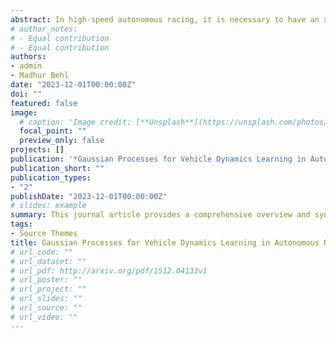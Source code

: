 ```yaml
---
abstract: In high-speed autonomous racing, it is necessary to have an accurateracecar vehicle dynamics model in order to push the vehicle closer toits limits. The choice of the dynamics model has to be made by balancing the computational demands in contrast to model complexity. Learning-based methods, such as Gaussian Processes (GP) based regression, have shown promise towards approximating the vehicle dynamics model. In particular, such methods use a simplified model structure that is easy to tune and then use GP to model the mismatch between the output of the simple model and observed system dynamics. However, current GP approaches often oversimplify the modeling process or apply strong assumptions, leading to unrealistic results that cannot translate to real-world settings. This paper presents a comprehensive GP based design for modeling the dynamics of an autonomous racing car on simulation data, a 1/10 scale autonomous racing car, and a full-scale autonomous Indy racing car. In the first part of this paper, we present a rigorous empirical analysis highlighting how the open-loop and closed-loop performance of GP models for autonomous racing is highly sensitiveto the choice of the GP kernel, the data sample size, and track configurations suggesting there is no single easy choice that always works. We demonstrate this through a combinatorial simulation setup for 1/10 scale autonomous racing cars. We then present a novel method called DKL-SKIP which uses deep kernel learning to overcome the challenges of kernel selection and scalability for GP modeling. We evaluate DKL-SKIP on a high-fidelity Autoverse simulator as well as real data from an autonomous real-world full-scale Indy racing car. Our results reveal that DKL-SKIP surpasses scalable GP models and the N4SID algorithm in both real-world and high-fidelity simulation environments.
# author_notes:
# - Equal contribution
# - Equal contribution
authors:
- admin
- Madhur Behl
date: "2023-12-01T00:00:00Z"
doi: ""
featured: false
image:
  # caption: 'Image credit: [**Unsplash**](https://unsplash.com/photos/jdD8gXaTZsc)'
  focal_point: ""
  preview_only: false
projects: []
publication: '*Gaussian Processes for Vehicle Dynamics Learning in Autonomous Racing, 1*(1)'
publication_short: ""
publication_types:
- "2"
publishDate: "2023-12-01T00:00:00Z"
# slides: example
summary: This journal article provides a comprehensive overview and synthesis of prior research efforts focused on the development and refinement of Gaussian Process (GP) models for the purpose of learning and understanding vehicle dynamics. 
tags:
- Source Themes
title: Gaussian Processes for Vehicle Dynamics Learning in Autonomous Racing (In progress)
# url_code: ""
# url_dataset: ""
# url_pdf: http://arxiv.org/pdf/1512.04133v1
# url_poster: ""
# url_project: ""
# url_slides: ""
# url_source: ""
# url_video: ""
---
```


<!-- {{% callout note %}}
Click the *Cite* button above to demo the feature to enable visitors to import publication metadata into their reference management software.
{{% /callout %}}

{{% callout note %}}
Click the *Slides* button above to demo Academic's Markdown slides feature.
{{% /callout %}}

Supplementary notes can be added here, including [code and math](https://sourcethemes.com/academic/docs/writing-markdown-latex/). -->
